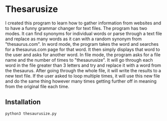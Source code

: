 # Thesarusize
I created this program to learn how to gather information from websites and to have a funny grammar changer for text files. The program has two modes. It can find synonyms for individual words or parse through a text file and replace as many words as it can with a random synonym from "thesaurus.com". In word mode, the program takes the word and searches for a thesaurus.com page for that word. It then simply displays that word to the user and asks for another word. In file mode, the program asks for a file name and the number of times to "thesaurusize". It will go through each word in the file greater than 3 letters and try and replace it with a word from the thesaurus. After going through the whole file, it will write the results to a new text file. If the user asked to loop multiple times, it will use this new file and do the same thing however many times getting further off in meaning from the original file each time.

## Installation
```
python3 thesaurusize.py
```
